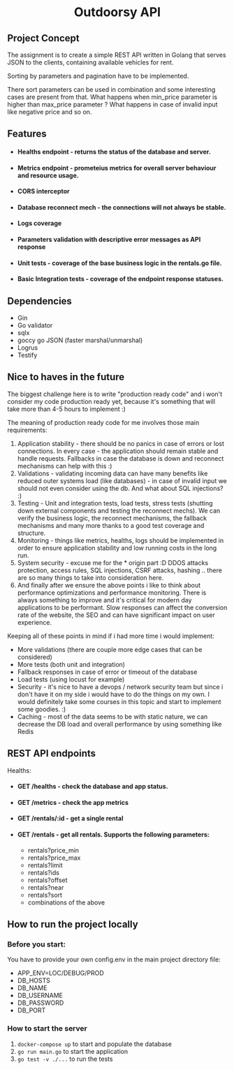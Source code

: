 <h1 align="center">Outdoorsy API</h1>

## Project Concept
The assignment is to create a simple REST API written in Golang that serves JSON to the clients, containing available vehicles for rent.

Sorting by parameters and pagination have to be implemented.

There sort parameters can be used in combination and some interesting cases are present from that. What happens when min_price parameter is higher than max_price parameter ? What happens in case of invalid input like negative price and so on.

## Features

* #### Healths endpoint - returns the status of the database and server.

* #### Metrics endpoint - prometeius metrics for overall server behaviour and resource usage.

* #### CORS interceptor

* #### Database reconnect mech - the connections will not always be stable.

* #### Logs coverage

* #### Parameters validation with descriptive error messages as API response

* #### Unit tests - coverage of the base business logic in the rentals.go file.

* #### Basic Integration tests - coverage of the endpoint response statuses.

## Dependencies

* Gin
* Go validator
* sqlx
* goccy go JSON (faster marshal/unmarshal)
* Logrus
* Testify

## Nice to haves in the future

The biggest challenge here is to write "production ready code" and i won't consider my code production ready yet, because it's something that will take more than 4-5 hours to implement :)

The meaning of production ready code for me involves those main requirements:

1. Application stability - there should be no panics in case of errors or lost connections. In every case - the application should remain stable and handle requests. Fallbacks in case the database is down and reconnect mechanisms can help with this :)
2. Validations - validating incoming data can have many benefits like reduced outer systems load (like databases) - in case of invalid input we should not even consider using the db. And what about SQL injections? :)
3. Testing - Unit and integration tests, load tests, stress tests (shutting down external components and testing the reconnect mechs). We can verify the business logic, the reconnect mechanisms, the fallback mechanisms and many more thanks to a good test coverage and structure.
4. Monitoring - things like metrics, healths, logs should be implemented in order to ensure application stability and low running costs in the long run.
5. System security - excuse me for the * origin part :D DDOS attacks protection, access rules, SQL injections, CSRF attacks, hashing .. there are so many things to take into consideration here.
6. And finally after we ensure the above points i like to think about performance optimizations and performance monitoring. There is always something to improve and it's critical for modern day applications to be performant. Slow responses can affect the conversion rate of the website, the SEO and can have significant impact on user experience.

Keeping all of these points in mind if i had more time i would implement:

* More validations (there are couple more edge cases that can be considered)
* More tests (both unit and integration)
* Fallback responses in case of error or timeout of the database
* Load tests (using locust for example)
* Security - it's nice to have a devops / network security team but since i don't have it on my side i would have to do the things on my own. I would definitely take some courses in this topic and start to implement some goodies. :)
* Caching - most of the data seems to be with static nature, we can decrease the DB load and overall performance by using something like Redis

## REST API endpoints

Healths:

* #### GET /healths - check the database and app status.

* #### GET /metrics - check the app metrics

* #### GET /rentals/:id - get a single rental

* #### GET /rentals - get all rentals. Supports the following parameters:
  - rentals?price_min
  - rentals?price_max
  - rentals?limit
  - rentals?ids
  - rentals?offset
  - rentals?near
  - rentals?sort
  - combinations of the above

## How to run the project locally

### Before you start:

You have to provide your own config.env in the main project directory file:
- APP_ENV=LOC/DEBUG/PROD
- DB_HOSTS
- DB_NAME
- DB_USERNAME
- DB_PASSWORD
- DB_PORT

### How to start the server

1. `docker-compose up` to start and populate the database
2. `go run main.go` to start the application
3. `go test -v ./...` to run the tests